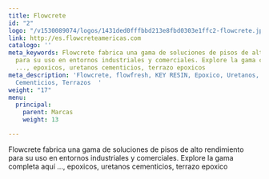 ```yaml
---
title: Flowcrete
id: "2"
logo: "/v1530089074/logos/1431ded0fffbbd213e8fbd0303e1ffc2-flowcrete.jpg"
link: http://es.flowcreteamericas.com
catalogo: ''
meta_keywords: Flowcrete fabrica una gama de soluciones de pisos de alto rendimiento
  para su uso en entornos industriales y comerciales. Explore la gama completa aquí
  ..., epoxicos, uretanos cementicios, terrazo epoxicos
meta_description: 'Flowcrete, flowfresh, KEY RESIN, Epoxico, Uretanos, Cementicio,
  Cementicios, Terrazos  '
weight: "17"
menu:
  principal:
    parent: Marcas
    weight: 13

---
```

Flowcrete fabrica una gama de soluciones de pisos de alto rendimiento para su uso en entornos industriales y comerciales. Explore la gama completa aquí ..., epoxicos, uretanos cementicios, terrazo epoxico